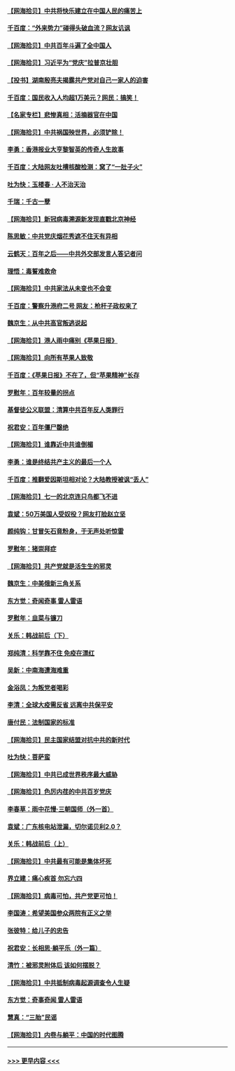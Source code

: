 #### [【网海拾贝】中共将快乐建立在中国人民的痛苦上](../pages/nsc993/n13064939.md?t=07040552) 
#### [千百度：“外来势力”碰得头破血流？网友讥讽](../pages/nsc993/n13064878.md?t=07040552) 
#### [【网海拾贝】中共百年斗遍了全中国人](../pages/nsc993/n13060020.md?t=07040552) 
#### [【网海拾贝】习近平为“党庆”拉普京壮胆](../pages/nsc993/n13057781.md?t=07040552) 
#### [【投书】湖南殷亮夫揭露共产党对自己一家人的迫害](../pages/nsc993/n13057744.md?t=07040552) 
#### [千百度：国民收入人均超1万美元？网民：搞笑！](../pages/nsc993/n13057692.md?t=07040552) 
#### [【名家专栏】悲惨真相：活摘器官在中国](../pages/nsc993/n13056611.md?t=07040552) 
#### [【网海拾贝】中共祸国殃世界，必须铲除！](../pages/nsc993/n13056011.md?t=07040552) 
#### [李勇：香港报业大亨黎智英的传奇人生故事](../pages/nsc993/n13055258.md?t=07040552) 
#### [千百度：大陆网友吐槽核酸检测：窝了“一肚子火”](../pages/nsc993/n13055194.md?t=07040552) 
#### [吐为快：玉楼春 · 人不治天治](../pages/nsc993/n13054028.md?t=07040552) 
#### [千瑞：千古一孽](../pages/nsc993/n13054016.md?t=07040552) 
#### [【网海拾贝】新冠病毒溯源新发现直戳北京神经](../pages/nsc993/n13052425.md?t=07040552) 
#### [陈思敏：中共党庆烟花秀遮不住天有异相](../pages/nsc993/n13052020.md?t=07040552) 
#### [云鹤天：百年之后——中共外交部发言人答记者问](../pages/nsc993/n13051604.md?t=07040552) 
#### [理悟：毒誓难救命](../pages/nsc993/n13051601.md?t=07040552) 
#### [【网海拾贝】中共家法从未变也不会变](../pages/nsc993/n13050366.md?t=07040552) 
#### [千百度：警察升港府二号 网友：枪杆子政权来了](../pages/nsc993/n13050261.md?t=07040552) 
#### [魏京生：从中共高官叛逃说起](../pages/nsc993/n13048997.md?t=07040552) 
#### [【网海拾贝】港人雨中痛别《苹果日报》](../pages/nsc993/n13048941.md?t=07040552) 
#### [【网海拾贝】向所有苹果人致敬](../pages/nsc993/n13046795.md?t=07040552) 
#### [千百度：《苹果日报》不在了，但“苹果精神”长存](../pages/nsc993/n13046703.md?t=07040552) 
#### [罗慰年：百年较量的拐点](../pages/nsc993/n13046542.md?t=07040552) 
#### [基督徒公义联盟：清算中共百年反人类罪行](../pages/nsc993/n13046499.md?t=07040552) 
#### [祝君安：百年僵尸罄绝](../pages/nsc993/n13045595.md?t=07040552) 
#### [【网海拾贝】谁靠近中共谁倒楣](../pages/nsc993/n13044667.md?t=07040552) 
#### [李勇：谁是终结共产主义的最后一个人](../pages/nsc993/n13044397.md?t=07040552) 
#### [千百度：推翻爱因斯坦相对论？大陆教授被讽“丢人”](../pages/nsc993/n13043908.md?t=07040552) 
#### [【网海拾贝】七一的北京连只鸟都飞不进](../pages/nsc993/n13041377.md?t=07040552) 
#### [袁斌：50万美国人受奴役？网友打脸赵立坚](../pages/nsc993/n13041330.md?t=07040552) 
#### [颜纯钩：甘冒矢石竟粉身，于无声处听惊雷](../pages/nsc993/n13041140.md?t=07040552) 
#### [罗慰年：猪崇拜症](../pages/nsc993/n13041071.md?t=07040552) 
#### [【网海拾贝】共产党就是活生生的邪灵](../pages/nsc993/n13036627.md?t=07040552) 
#### [魏京生：中美俄新三角关系](../pages/nsc993/n13035986.md?t=07040552) 
#### [东方觉：奇闻奇事 雷人雷语](../pages/nsc993/n13035878.md?t=07040552) 
#### [罗慰年：韭菜与镰刀](../pages/nsc993/n13034374.md?t=07040552) 
#### [关乐：韩战前后（下）](../pages/nsc993/n13034113.md?t=07040552) 
#### [郑纯清：科学靠不住 免疫在漂红](../pages/nsc993/n13034093.md?t=07040552) 
#### [吴新：中南海遭海难重](../pages/nsc993/n13034084.md?t=07040552) 
#### [金浴凤：为叛党者喝彩](../pages/nsc993/n13034058.md?t=07040552) 
#### [李清：全球大疫需反省 远离中共保平安](../pages/nsc993/n13033784.md?t=07040552) 
#### [唐付民：法制国家的标准](../pages/nsc993/n13032944.md?t=07040552) 
#### [【网海拾贝】民主国家结盟对抗中共的新时代](../pages/nsc993/n13031717.md?t=07040552) 
#### [吐为快：菩萨蛮](../pages/nsc993/n13030033.md?t=07040552) 
#### [【网海拾贝】中共已成世界秩序最大威胁](../pages/nsc993/n13028138.md?t=07040552) 
#### [【网海拾贝】色厉内荏的中共百岁党庆](../pages/nsc993/n13025582.md?t=07040552) 
#### [李春草：雨中花慢‧三朝国师（外一首）](../pages/nsc993/n13025567.md?t=07040552) 
#### [袁斌：广东核电站泄漏，切尔诺贝利2.0？](../pages/nsc993/n13025475.md?t=07040552) 
#### [关乐：韩战前后（上）](../pages/nsc993/n13025387.md?t=07040552) 
#### [【网海拾贝】中共最有可能是集体坏死](../pages/nsc993/n13023101.md?t=07040552) 
#### [界立建：痛心疾首 勿忘六四](../pages/nsc993/n13022339.md?t=07040552) 
#### [【网海拾贝】病毒可怕，共产党更可怕！](../pages/nsc993/n13020728.md?t=07040552) 
#### [李国涛：希望美国参众两院有正义之举](../pages/nsc993/n13020674.md?t=07040552) 
#### [张彼特：给儿子的忠告](../pages/nsc993/n13018934.md?t=07040552) 
#### [祝君安：长相思‧躺平乐（外一篇）](../pages/nsc993/n13018923.md?t=07040552) 
#### [清竹：被邪灵附体后 该如何摆脱？](../pages/nsc993/n13018877.md?t=07040552) 
#### [【网海拾贝】中共抵制病毒起源调查令人生疑](../pages/nsc993/n13017785.md?t=07040552) 
#### [东方觉：奇事奇闻 雷人雷语](../pages/nsc993/n13017577.md?t=07040552) 
#### [慧真：“三胎”民谣](../pages/nsc993/n13017394.md?t=07040552) 
#### [【网海拾贝】内卷与躺平：中国的时代图腾](../pages/nsc993/n13016128.md?t=07040552) 

----
#### [ >>> 更早内容 <<< ](../indexes/nsc993-earlier.md)
